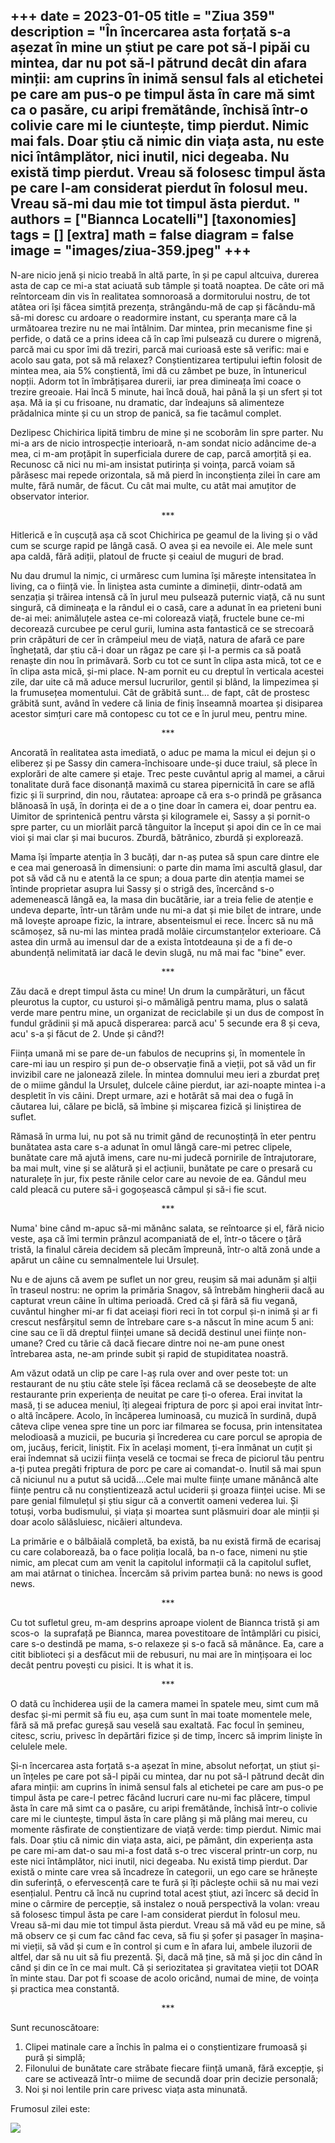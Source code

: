 
+++
date = 2023-01-05
title = "Ziua 359"
description = "În încercarea asta forțată s-a așezat în mine un știut pe care pot să-l pipăi cu mintea, dar nu pot să-l pătrund decât din afara minții: am cuprins în inimă sensul fals al etichetei pe care am pus-o pe timpul ăsta în care mă simt ca o pasăre, cu aripi fremătânde, închisă într-o colivie care mi le ciuntește, timp pierdut. Nimic mai fals. Doar știu că nimic din viața asta, nu este nici întâmplător, nici inutil, nici degeaba. Nu există timp pierdut.  Vreau să folosesc timpul ăsta pe care l-am considerat pierdut în folosul meu. Vreau să-mi dau mie tot timpul ăsta pierdut. "
authors = ["Biannca Locatelli"]
[taxonomies]
tags = []
[extra]
math = false
diagram = false
image = "images/ziua-359.jpeg"
+++
---

N-are nicio jenă și nicio treabă în altă parte, în și pe capul altcuiva, durerea asta de cap ce mi-a stat aciuată sub tâmple și toată noaptea. De câte ori mă reîntorceam din vis în realitatea somnoroasă a dormitorului nostru, de tot atâtea ori își făcea simțită prezența, strângându-mă de cap și făcându-mă să-mi doresc cu ardoare o readormire instant, cu speranța mare că la următoarea trezire nu ne mai întâlnim. Dar mintea, prin mecanisme fine și perfide, o dată ce a prins ideea că în cap îmi pulsează cu durere o migrenă, parcă mai cu spor îmi dă treziri, parcă mai curioasă este să verific: mai e acolo sau gata, pot să mă relaxez? Conștientizarea tertipului ieftin folosit de mintea mea, aia 5% conștientă, îmi dă cu zâmbet pe buze, în întunericul nopții. Adorm tot în îmbrățișarea durerii, iar prea dimineața îmi coace o trezire greoaie. Hai încă 5 minute, hai încă două, hai până la și un sfert și tot așa. Mă ia și cu frisoane, nu dramatic, dar îndeajuns să alimenteze prădalnica minte și cu un strop de panică, sa fie tacâmul complet.

Dezlipesc Chichirica lipită timbru de mine și ne scoborâm lin spre parter. Nu mi-a ars de nicio introspecție interioară, n-am sondat nicio adâncime de-a mea, ci m-am proțăpit în superficiala durere de cap, parcă amorțită și ea. Recunosc că nici nu mi-am insistat putirința și voința, parcă voiam să părăsesc mai repede orizontala, să mă pierd în inconștiența zilei în care am multe, fără număr, de făcut. Cu cât mai multe, cu atât mai amuțitor de observator interior.

<p style="text-align: center;">***</p>

Hitlerică e în cușcuță așa că scot Chichirica pe geamul de la living și o văd cum se scurge rapid pe lângă casă. O avea și ea nevoile ei. Ale mele sunt apa caldă, fără adiții, platoul de fructe și ceaiul de muguri de brad.

Nu dau drumul la nimic, ci urmăresc cum lumina își mărește intensitatea în living, ca o ființă vie. În liniștea asta cuminte a dimineții, dintr-odată am senzația și trăirea intensă că în jurul meu pulsează puternic viață, că nu sunt singură, că dimineața e la rândul ei o casă, care a adunat în ea prieteni buni de-ai mei: animăluțele astea ce-mi colorează viață, fructele bune ce-mi decorează curcubee pe cerul gurii, lumina asta fantastică ce se strecoară prin crăpături de cer în crâmpeiul meu de viață, natura de afară ce pare înghețată, dar știu că-i doar un răgaz pe care și l-a permis ca să poată renaște din nou în primăvară. Sorb cu tot ce sunt în clipa asta mică, tot ce e în clipa asta mică, și-mi place. N-am pornit eu cu dreptul în verticala acestei zile, dar uite că mă aduce mersul lucrurilor, gentil și blând, la limpezimea și la frumusețea momentului. Cât de grăbită sunt… de fapt, cât de prostesc grăbită sunt, având în vedere că linia de finiș înseamnă moartea și disiparea acestor simțuri care mă contopesc cu tot ce e în jurul meu, pentru mine.

<p style="text-align: center;">***</p>

Ancorată în realitatea asta imediată, o aduc pe mama la micul ei dejun și o eliberez și pe Sassy din camera-închisoare unde-și duce traiul, să plece în explorări de alte camere și etaje. Trec peste cuvântul aprig al mamei, a cărui tonalitate dură face disonanță maximă cu starea pipernicită în care se află fizic și îi surprind, din nou, răutatea: aproape că era s-o prindă pe grăsanca blănoasă în ușă, în dorința ei de a o ține doar în camera ei, doar pentru ea. Uimitor de sprintenică pentru vârsta și kilogramele ei, Sassy a și pornit-o spre parter, cu un miorlăit parcă tânguitor la început și apoi din ce în ce mai vioi și mai clar și mai bucuros. Zburdă, bătrânico, zburdă și explorează.

Mama își împarte atenția în 3 bucăți, dar n-aș putea să spun care dintre ele e cea mai generoasă în dimensiuni: o parte din mama îmi ascultă glasul, dar pot să văd că nu e atentă la ce spun; a doua parte din atenția mamei se întinde proprietar asupra lui Sassy și o strigă des, încercând s-o ademenească lângă ea, la masa din bucătărie, iar a treia felie de atenție e undeva departe, într-un tărâm unde nu mi-a dat și mie bilet de intrare, unde mă lovește aproape fizic, la intrare, absenteismul ei rece. Încerc să nu mă scămoșez, să nu-mi las mintea pradă molâie circumstanțelor exterioare. Că astea din urmă au imensul dar de a exista întotdeauna și de a fi de-o abundență nelimitată iar dacă le devin slugă, nu mă mai fac "bine" ever.

<p style="text-align: center;">***</p>

Zău dacă e drept timpul ăsta cu mine! Un drum la cumpărături, un făcut pleurotus la cuptor, cu usturoi și-o mămăligă pentru mama, plus o salată verde mare pentru mine, un organizat de reciclabile și un dus de compost în fundul grădinii și mă apucă disperarea: parcă acu' 5 secunde era 8 și ceva, acu' s-a și făcut de 2. Unde și când?!

Ființa umană mi se pare de-un fabulos de necuprins și, în momentele în care-mi iau un respiro și pun de-o observație fină a vieții, pot să văd un fir invizibil care ne jalonează zilele. În mintea domnului meu ieri a zburdat preț de o miime gândul la Ursuleț, dulcele câine pierdut, iar azi-noapte mintea i-a despletit în vis câini. Drept urmare, azi e hotărât să mai dea o fugă în căutarea lui, călare pe biclă, să îmbine și mișcarea fizică și liniștirea de suflet.

Rămasă în urma lui, nu pot să nu trimit gând de recunoștință în eter pentru bunătatea asta care s-a adunat în omul lângă care-mi petrec clipele, bunătate care mă ajută imens, care nu-mi judecă pornirile de întrajutorare, ba mai mult, vine și se alătură și el acțiunii, bunătate pe care o presară cu naturalețe în jur, fix peste rănile celor care au nevoie de ea. Gândul meu cald pleacă cu putere să-i gogoșească câmpul și să-i fie scut.

<p style="text-align: center;">***</p>

Numa' bine când m-apuc să-mi mănânc salata, se reîntoarce și el, fără nicio veste, așa că îmi termin prânzul acompaniată de el, într-o tăcere o țâră tristă, la finalul căreia decidem să plecăm împreună, într-o altă zonă unde a apărut un câine cu semnalmentele lui Ursuleț.

Nu e de ajuns că avem pe suflet un nor greu, reușim să mai adunăm și alții în traseul nostru: ne oprim la primăria Snagov, să întrebăm hingherii dacă au capturat vreun câine în ultima perioadă. Cred că și fără să fiu vegană, cuvântul hingher mi-ar fi dat aceiași fiori reci în tot corpul și-n inimă și ar fi crescut nesfârșitul semn de întrebare care s-a născut în mine acum 5 ani: cine sau ce îi dă dreptul ființei umane să decidă destinul unei ființe non-umane? Cred cu tărie că dacă fiecare dintre noi ne-am pune onest întrebarea asta, ne-am prinde subit și rapid de stupiditatea noastră.

Am văzut odată un clip pe care l-aș rula over and over peste tot: un restaurant de nu știu câte stele își făcea reclamă că se deosebește de alte restaurante prin experiența de neuitat pe care ți-o oferea. Erai invitat la masă, ți se aducea meniul, îți alegeai friptura de porc și apoi erai invitat într-o altă încăpere. Acolo, în încăperea luminoasă, cu muzică în surdină, după câteva clipe venea spre tine un porc iar filmarea se focusa, prin intensitatea melodioasă a muzicii, pe bucuria și încrederea cu care porcul se apropia de om, jucăuș, fericit, liniștit. Fix în același moment, ți-era înmânat un cuțit și erai îndemnat să ucizii ființa veselă ce tocmai se freca de piciorul tău pentru a-ți putea pregăti friptura de porc pe care ai comandat-o. Inutil să mai spun că niciunul nu a putut să ucidă….Cele mai multe ființe umane mănâncă alte ființe pentru că nu conștientizează actul uciderii și groaza ființei ucise. Mi se pare genial filmulețul și știu sigur că a convertit oameni vederea lui. Și totuși, vorba budismului, și viața și moartea sunt plăsmuiri doar ale minții și doar acolo sălăsluiesc, nicăieri altundeva.

La primărie e o bâlbâială completă, ba există, ba nu există firmă de ecarisaj cu care colaborează, ba o face poliția locală, ba n-o face, nimeni nu știe nimic, am plecat cum am venit la capitolul informații că la capitolul suflet, am mai atârnat o tinichea. Încercăm să privim partea bună: no news is good news.

<p style="text-align: center;">***</p>

Cu tot sufletul greu, m-am desprins aproape violent de Biannca tristă și am scos-o  la suprafață pe Biannca, marea povestitoare de întâmplări cu pisici, care s-o destindă pe mama, s-o relaxeze și s-o facă să mănânce. Ea, care a citit biblioteci și a desfăcut mii de rebusuri, nu mai are în mințișoara ei loc decât pentru povești cu pisici. It is what it is.

<p style="text-align: center;">***</p>

O dată cu închiderea ușii de la camera mamei în spatele meu, simt cum mă desfac și-mi permit să fiu eu, așa cum sunt în mai toate momentele mele, fără să mă prefac gureșă sau veselă sau exaltată. Fac focul în șemineu, citesc, scriu, privesc în depărtări fizice și de timp, încerc să imprim liniște în celulele mele.

Și-n încercarea asta forțată s-a așezat în mine, absolut neforțat, un știut și-un înțeles pe care pot să-l pipăi cu mintea, dar nu pot să-l pătrund decât din afara minții: am cuprins în inimă sensul fals al etichetei pe care am pus-o pe timpul ăsta pe care-l petrec făcând lucruri care nu-mi fac plăcere, timpul ăsta în care mă simt ca o pasăre, cu aripi fremătânde, închisă într-o colivie care mi le ciuntește, timpul ăsta în care plâng și mă plâng mai mereu, cu momente răsfirate de conștientizare de viață verde: timp pierdut. Nimic mai fals. Doar știu că nimic din viața asta, aici, pe pământ, din experiența asta pe care mi-am dat-o sau mi-a fost dată s-o trec visceral printr-un corp, nu este nici întâmplător, nici inutil, nici degeaba. Nu există timp pierdut. Dar există o minte care vrea să încadreze în categorii, un ego care se hrănește din suferință, o efervescență care te fură și îți pâclește ochii să nu mai vezi esențialul. Pentru că încă nu cuprind total acest știut, azi încerc să decid în mine o cârmire de percepție, să instalez o nouă perspectivă la volan: vreau să folosesc timpul ăsta pe care l-am considerat pierdut în folosul meu. Vreau să-mi dau mie tot timpul ăsta pierdut. Vreau să mă văd eu pe mine, să mă observ ce și cum fac când fac ceva, să fiu și șofer și pasager în mașina-mi vieții, să văd și cum e în control și cum e în afara lui, ambele iluzorii de altfel, dar să nu uit să fiu prezentă. Și, dacă mă ține, să mă și joc din când în când și din ce în ce mai mult. Că și seriozitatea și gravitatea vieții tot DOAR în minte stau. Dar pot fi scoase de acolo oricând, numai de mine, de voința și practica mea constantă.

<p style="text-align: center;">***</p>

Sunt recunoscătoare:
1. Clipei matinale care a închis în palma ei o conștientizare frumoasă și pură și simplă;
2. Filonului de bunătate care străbate fiecare ființă umană, fără excepție, și care se activează într-o miime de secundă doar prin decizie personală;
3. Noi și noi lentile prin care privesc viața asta minunată.

Frumosul zilei este:

<div class="flex justify-center">
  <img src="images/359.jpeg" />
</div>
